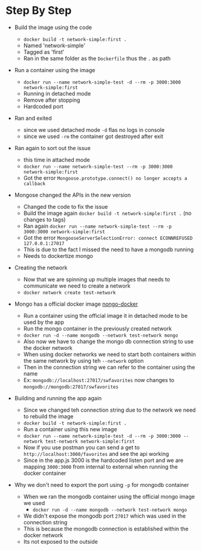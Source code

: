  # Step By Step

 * Build the image using the code 
    - `docker build -t network-simple:first .`
    - Named 'network-simple'
    - Tagged as 'first'
    - Ran in the same folder as the `Dockerfile` thus the `.` as path

* Run a container using the image
   - `docker run --name network-simple-test -d --rm -p 3000:3000 network-simple:first`
   - Running in detached mode
   - Remove after stopping
   - Hardcoded port 
* Ran and exited 
   - since we used detached mode `-d` flas no logs in console
   - since we used `-rm` the container got destroyed after exit
* Ran again to sort out the issue
   - this time in attached mode 
   - `docker run --name network-simple-test --rm -p 3000:3000 network-simple:first`
   - Got the error `Mongoose.prototype.connect() no longer accepts a callback`
* Mongose changed the APIs in the new version
   - Changed the code to fix the issue
   - Build the image again `docker build -t network-simple:first .` (no changes to tags)
   - Ran again `docker run --name network-simple-test --rm -p 3000:3000 network-simple:first`
   - Got the error `MongooseServerSelectionError: connect ECONNREFUSED 127.0.0.1:27017`
   - This is due to the fact I missed the need to have a mongodb running
   - Needs to dockertize mongo
* Creating the network
   - Now that we are spinning up multiple images that needs to communicate we need to create a network
   - `docker network create test-network`
* Mongo has a official docker image [nongo-docker](https://hub.docker.com/_/mongo)
   - Run a container using the official image it in detached mode to be used by the app
   - Run the mongo container in the previously created network
   - `docker run -d --name mongodb --network test-network mongo`
   - Also now we have to change the mongo db connection string to use the docker network
   - When using docker networks we need to start both containers within the same network by using teh `--network` option
   - Then in the connection string we can refer to the container using the name
   - Ex: `mongodb://localhost:27017/swfavorites` now changes to `mongodb://mongodb:27017/swfavorites`
* Building and running the app again
   - Since we changed teh connection string due to the network we need to rebuild the image
   - `docker build -t network-simple:first .`
   - Run a container using this new image
   - `docker run --name network-simple-test -d --rm -p 3000:3000 --network test-network network-simple:first`
   - Now if you use postman you can send a get to `http://localhost:3000/favorites` and see the api working
   - Since in the app.js 3000 is the hardcoded listen port and we are mapping `3000:3000` from internal to external when running the docker container
* Why we don't need to export the port using `-p` for mongodb container
   - When we ran the mongodb container using the official mongo image we used
      - `docker run -d --name mongodb --network test-network mongo`
   - We didn't expose the mongodb port `27017` which was used in the connection string
   - This is because the mongodb connection is established within the docker network
   - Its not exposed to the outside